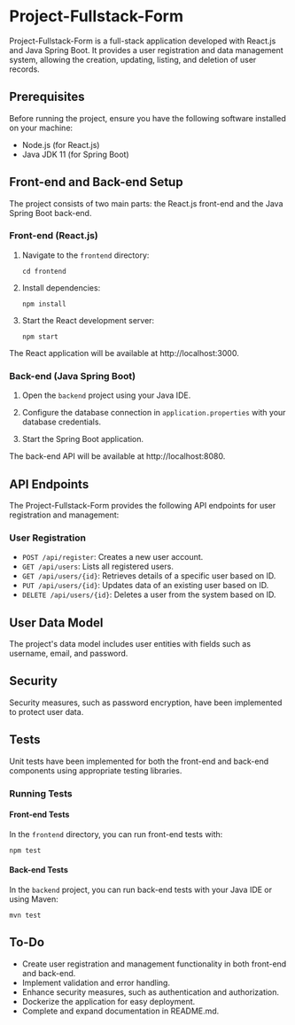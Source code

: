 # Project-Fullstack-Form

Project-Fullstack-Form is a full-stack application developed with React.js and Java Spring Boot. It provides a user registration and data management system, allowing the creation, updating, listing, and deletion of user records.

## Prerequisites

Before running the project, ensure you have the following software installed on your machine:

- Node.js (for React.js)
- Java JDK 11 (for Spring Boot)

## Front-end and Back-end Setup

The project consists of two main parts: the React.js front-end and the Java Spring Boot back-end.

### Front-end (React.js)

1. Navigate to the `frontend` directory:
   ```shell
   cd frontend
   ```

2. Install dependencies:
   ```shell
   npm install
   ```

3. Start the React development server:
   ```shell
   npm start
   ```

The React application will be available at http://localhost:3000.

### Back-end (Java Spring Boot)

1. Open the `backend` project using your Java IDE.

2. Configure the database connection in `application.properties` with your database credentials.

3. Start the Spring Boot application.

The back-end API will be available at http://localhost:8080.

## API Endpoints

The Project-Fullstack-Form provides the following API endpoints for user registration and management:

### User Registration

- `POST /api/register`: Creates a new user account.
- `GET /api/users`: Lists all registered users.
- `GET /api/users/{id}`: Retrieves details of a specific user based on ID.
- `PUT /api/users/{id}`: Updates data of an existing user based on ID.
- `DELETE /api/users/{id}`: Deletes a user from the system based on ID.

## User Data Model

The project's data model includes user entities with fields such as username, email, and password.

## Security

Security measures, such as password encryption, have been implemented to protect user data.

## Tests

Unit tests have been implemented for both the front-end and back-end components using appropriate testing libraries.

### Running Tests

#### Front-end Tests

In the `frontend` directory, you can run front-end tests with:
```shell
npm test
```

#### Back-end Tests

In the `backend` project, you can run back-end tests with your Java IDE or using Maven:
```shell
mvn test
```

## To-Do

- Create user registration and management functionality in both front-end and back-end.
- Implement validation and error handling.
- Enhance security measures, such as authentication and authorization.
- Dockerize the application for easy deployment.
- Complete and expand documentation in README.md.
